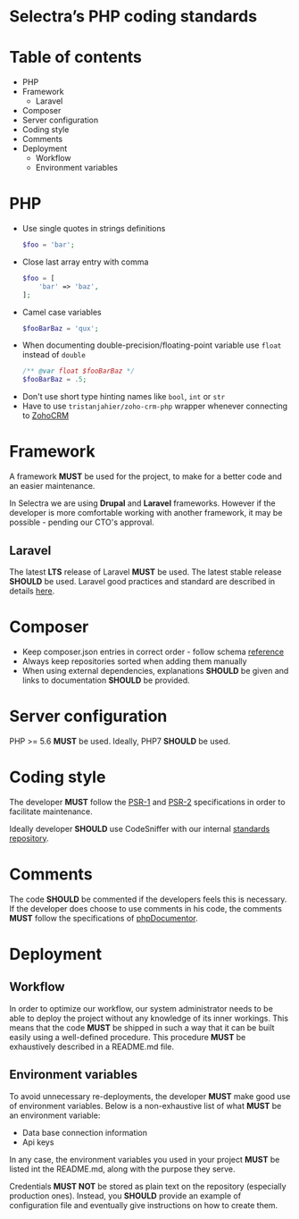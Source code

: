 Selectra’s PHP coding standards
=

# Table of contents

* PHP
* Framework
    * Laravel
* Composer
* Server configuration
* Coding style
* Comments
* Deployment
    * Workflow
    * Environment variables

# PHP

- Use single quotes in strings definitions
    ```php
    $foo = 'bar';
    ```
- Close last array entry with comma
    ```php
    $foo = [
        'bar' => 'baz',
    ];
    ```
- Camel case variables
    ```php
    $fooBarBaz = 'qux';
    ```
- When documenting double-precision/floating-point variable use `float` instead of `double`
    ```php
    /** @var float $fooBarBaz */
    $fooBarBaz = .5;
    ```
- Don't use short type hinting names like `bool`, `int` or `str`
- Have to use `tristanjahier/zoho-crm-php` wrapper whenever connecting to [ZohoCRM](https://crm.zoho.com/) 

# Framework

A framework **MUST** be used for the project, to make for a better code and an easier maintenance. 

In Selectra we are using **Drupal** and **Laravel** frameworks. However if the developer is more comfortable working with another framework, it may be possible - pending our CTO's approval. 

## Laravel

The latest **LTS** release of Laravel **MUST** be used. The latest stable release **SHOULD** be used.
Laravel good practices and standard are described in details [here](php/LARAVEL.md).

# Composer

- Keep composer.json entries in correct order - follow schema [reference](https://getcomposer.org/doc/04-schema.md)
- Always keep repositories sorted when adding them manually
- When using external dependencies, explanations **SHOULD** be given and links to documentation **SHOULD** be provided.

# Server configuration

PHP >= 5.6 **MUST** be used. Ideally, PHP7 **SHOULD** be used.

# Coding style

The developer **MUST** follow the [PSR-1](http://www.php-fig.org/psr/psr-1/) and [PSR-2](http://www.php-fig.org/psr/psr-2/) specifications in order to facilitate maintenance.

Ideally developer **SHOULD** use CodeSniffer with our internal [standards repository](https://github.com/Selectra-Dev/code-sniffer).

# Comments

The code **SHOULD** be commented if the developers feels this is necessary. If the developer does choose to use comments in his code, the comments **MUST** follow the specifications of [phpDocumentor](https://www.phpdoc.org/docs/latest/index.html).

# Deployment

## Workflow

In order to optimize our workflow, our system administrator needs to be able to deploy the project without any knowledge of its inner workings. This means that the code **MUST** be shipped in such a way that it can be built easily using a well-defined procedure. This procedure **MUST** be exhaustively described in a README.md file.

## Environment variables

To avoid unnecessary re-deployments, the developer **MUST** make good use of environment variables. Below is a non-exhaustive list of what **MUST** be an environment variable:
* Data base connection information
* Api keys

In any case, the environment variables you used in your project **MUST** be listed int the README.md, along with the purpose they serve.

Credentials **MUST NOT** be stored as plain text on the repository (especially production ones). Instead, you **SHOULD** provide an example of configuration file and eventually give instructions on how to create them.
